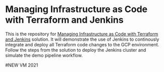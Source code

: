 # Managing Infrastructure as Code with Terraform and Jenkins

This is the repository for [Managing Infrastructure as Code with Terraform and Jenkins](https://cloud.google.com/solutions/managing-infrastructure-as-code-with-terraform-jenkins-and-gitops) solution. It will demonstrate the use of Jenkins to continously integrate and deploy all Terraform code changes to the GCP environment. Follow the steps from the solution to deploy the Jenkins cluster and simulate the demo pipeline workflow.


#NEW VM 2021
